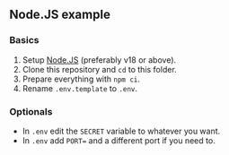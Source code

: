 ## Node.JS example

### Basics

1. Setup [Node.JS](https://nodejs.org/) (preferably v18 or above).
2. Clone this repository and `cd` to this folder.
3. Prepare everything with `npm ci`.
4. Rename `.env.template` to `.env`.

### Optionals

- In `.env` edit the `SECRET` variable to whatever you want.
- In `.env` add `PORT=` and a different port if you need to.
